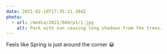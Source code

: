 ```yaml
---
date: 2021-02-18T17:35:21.304Z
photo:
  - url: /media/2021/049/p1/1.jpg
    alt: Park with sun causing long shadows from the trees.
---
```


Feels like Spring is just around the corner 😀
